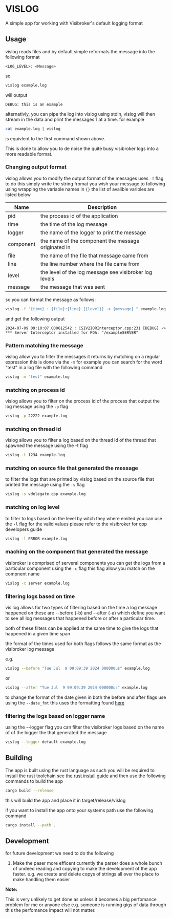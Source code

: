 # VISLOG

A simple app for working with Visibroker's default logging format

## Usage

vislog reads files and by default simple reformats the message into the following
format

```
<LOG_LEVEL>: <Message>
```

so

```bash
vislog example.log
```

will output

```log
DEBUG: this is an example
```

alternativly, you can pipe the log into vislog using stdin, vislog will then 
stream in the data and print the messages 1 at a time. for example

```bash
cat example.log | vislog
```

is equivlent to the first command shown above.

This is done to allow you to de noise the quite busy visibroker logs into a more
readable format.

### Changing output format

vislog allows you to modify the output format of the messages uses `-f` flag
to do this simply write the string fromat you wish your message to following 
using wrapping the variable names in `{}` the list of avalible varibles are
listed below 

| Name      | Description                                            |
| --------- | ------------------------------------------------------ |
| pid       | the process id of the application                      |
| time      | the time of the log message                            |
| logger    | the name of the logger to print the message            |
| component | the name of the component the message originated in    |
| file      | the name of the file that message came from            |
| line      | the line number where the file came from               |
| level     | the level of the log message see visibroker log levels |
| message   | the message that was sent                              |

so you can format the message as follows:

```bash
vislog -f "{time} : {file}:{line} [{level}] -> {message} " example.log
```

and get the following output

```log
2024-07-09 09:10:07.000612542 : CSIV2IORInterceptor.cpp:231 [DEBUG] -> *** Server Interceptor installed for POA: "/exampleSERVER"
```

### Pattern matching the message

vislog allow you to filter the messages it returns by matching on a regular
expression this is done via the `-m` for example you can search for the word "test"
in a log file with the following command

```bash
vislog -m "test" example.log
```


### matching on process id

vislog allows you to filter on the process id of the process that output the log
message using the `-p` flag

```bash
vislog -p 22222 example.log
```

### matching on thread id

vislog allows you to filter a log based on the thread id of the thread that
spawned the message using the -t flag

```bash
vislog -t 1234 example.log
```

### matching on source file that generated the message

to filter the logs that are printed by vislog based on the source file that
printed the message using the `-s` flag

```bash
vislog -s vdelegate.cpp example.log
```

### matching on log level

to filter to logs based on the level by witch they where emited you can use the
`-l` flag for the valid values please refer to the visibroker for cpp developers
guide

```bash
vislog -l ERROR example.log
```

### maching on the component that generated the message

visibroker is comprised of serveral components you can get the logs from a
particular component using the `-c` flag this flag allow you match on the compnent name

```bash
vislog -c server example.log
```

### filtering logs based on time

vis log allows for two types of filtering based on the time a log message
happened on these are --before (-b) and --after (-a) which define you want to see
all log messages that happened before or after a particular time.

both of these filters can be applied at the same time to give the logs that
happened in a given time span

the format of the times used for both flags follows the same format as the
visibroker log message

e.g.

```bash
vislog --before "Tue Jul  9 09:09:39 2024 000000us" example.log
```

or 

```bash
vislog --after "Tue Jul  9 09:09:39 2024 000000us" example.log
```

to change the format of the date given in both the before and after flags use
using the `--date_fmt` this uses the formatting found [here](https://docs.rs/chrono/latest/chrono/format/strftime/index.html)

### filtering the logs based on logger name

using the --logger flag you can filter the visibroker logs based on the name of
of the logger the that generated the message 

```bash
vislog --logger default example.log
```

## Building 

The app is built using the rust language as such you will be required to install
the rust toolchain see [the rust install guide](https://www.rust-lang.org/tools/install)
and then use the following commands to build the app

```bash
cargo build --release
```

this will build the app and place it in target/release/vislog

if you want to install the app onto your systems path use the following command

```bash
cargo install --path .
```

## Development

for future development we need to do the following 

1. Make the paser more efficent 
    currently the parser does a whole bunch of undeed reading and copying to 
    make the development of the app faster. e.g. we create and delete copys of
    strings all over the place to make handling them easier

**Note:**

This is very unlikely to get done as unless it becomes a big perfomance problem
for me or anyone else e.g. someone is running gigs of data through this the
perfomance impact will not matter.


